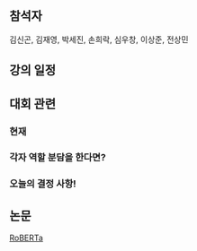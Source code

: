 ## 참석자
김신곤, 김재영, 박세진, 손희락, 심우창, 이상준, 전상민

## 강의 일정

## 대회 관련

### 현재
  
### 각자 역할 분담을 한다면?
  
### 오늘의 결정 사항!
  
## 논문
[RoBERTa](https://arxiv.org/pdf/1907.11692.pdf)
